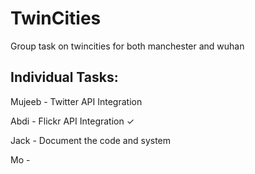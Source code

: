 # TwinCities

Group task on twincities for both manchester and wuhan

## Individual Tasks:

Mujeeb - Twitter API Integration

Abdi - Flickr API Integration ✓

Jack - Document the code and system

Mo - 

